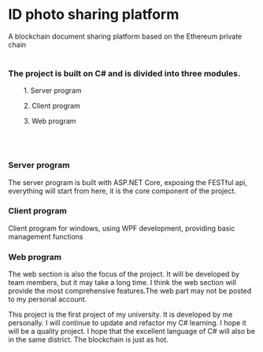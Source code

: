 # ID photo sharing platform
A blockchain document sharing platform based on the Ethereum private chain
<br/><br/>
### The project is built on C# and is divided into three modules.

        1. Server program

        2. Client program

        3. Web program

<br/><br/>
### **Server program**

The server program is built with ASP.NET Core, exposing the FESTful api, everything will start from here, it is the core component of the project.



###  **Client program**

Client program for windows, using WPF development, providing basic management functions



###  **Web program**

The web section is also the focus of the project. It will be developed by team members, but it may take a long time. I think the web section will provide the most comprehensive features.The web part may not be posted to my personal account.

This project is the first project of my university. It is developed by me personally. I will continue to update and refactor my C# learning. I hope it will be a quality project. I hope that the excellent language of C# will also be in the same district. The blockchain is just as hot.
